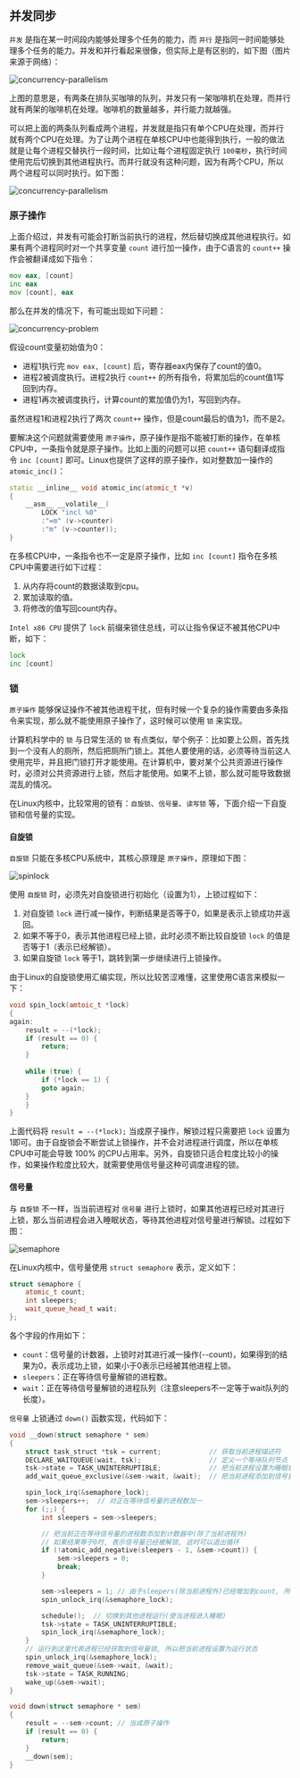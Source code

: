## 并发同步

`并发` 是指在某一时间段内能够处理多个任务的能力，而 `并行` 是指同一时间能够处理多个任务的能力。并发和并行看起来很像，但实际上是有区别的，如下图（图片来源于网络）：

![concurrency-parallelism](https://raw.githubusercontent.com/liexusong/linux-source-code-analyze/master/images/concurrency-synchronize-1.png)

上图的意思是，有两条在排队买咖啡的队列，并发只有一架咖啡机在处理，而并行就有两架的咖啡机在处理。咖啡机的数量越多，并行能力就越强。

可以把上面的两条队列看成两个进程，并发就是指只有单个CPU在处理，而并行就有两个CPU在处理。为了让两个进程在单核CPU中也能得到执行，一般的做法就是让每个进程交替执行一段时间，比如让每个进程固定执行 `100毫秒`，执行时间使用完后切换到其他进程执行。而并行就没有这种问题，因为有两个CPU，所以两个进程可以同时执行。如下图：

![concurrency-parallelism](https://raw.githubusercontent.com/liexusong/linux-source-code-analyze/master/images/concurrency-synchronize-2.png)

### 原子操作

上面介绍过，并发有可能会打断当前执行的进程，然后替切换成其他进程执行。如果有两个进程同时对一个共享变量 `count` 进行加一操作，由于C语言的 `count++` 操作会被翻译成如下指令：
```asm
mov eax, [count]
inc eax
mov [count], eax
```
那么在并发的情况下，有可能出现如下问题：

![concurrency-problem](https://raw.githubusercontent.com/liexusong/linux-source-code-analyze/master/images/concurrency-synchronize-4.jpg)

假设count变量初始值为0：
* 进程1执行完 `mov eax, [count]` 后，寄存器eax内保存了count的值0。
* 进程2被调度执行。进程2执行 `count++` 的所有指令，将累加后的count值1写回到内存。
* 进程1再次被调度执行，计算count的累加值仍为1，写回到内存。

虽然进程1和进程2执行了两次 `count++` 操作，但是count最后的值为1，而不是2。

要解决这个问题就需要使用 `原子操作`，原子操作是指不能被打断的操作，在单核CPU中，一条指令就是原子操作。比如上面的问题可以把 `count++` 语句翻译成指令 `inc [count]` 即可。Linux也提供了这样的原子操作，如对整数加一操作的 `atomic_inc()`：
```cpp
static __inline__ void atomic_inc(atomic_t *v)
{
	__asm__ __volatile__(
		LOCK "incl %0"
		:"=m" (v->counter)
		:"m" (v->counter));
}
```

在多核CPU中，一条指令也不一定是原子操作，比如 `inc [count]` 指令在多核CPU中需要进行如下过程：
1. 从内存将count的数据读取到cpu。
2. 累加读取的值。
3. 将修改的值写回count内存。

`Intel x86 CPU` 提供了 `lock` 前缀来锁住总线，可以让指令保证不被其他CPU中断，如下：
```asm
lock
inc [count]
```

### 锁

`原子操作` 能够保证操作不被其他进程干扰，但有时候一个复杂的操作需要由多条指令来实现，那么就不能使用原子操作了，这时候可以使用 `锁` 来实现。

计算机科学中的 `锁` 与日常生活的 `锁` 有点类似，举个例子：比如要上公厕，首先找到一个没有人的厕所，然后把厕所门锁上。其他人要使用的话，必须等待当前这人使用完毕，并且把门锁打开才能使用。在计算机中，要对某个公共资源进行操作时，必须对公共资源进行上锁，然后才能使用。如果不上锁，那么就可能导致数据混乱的情况。

在Linux内核中，比较常用的锁有：`自旋锁`、`信号量`、`读写锁` 等，下面介绍一下自旋锁和信号量的实现。

#### 自旋锁

`自旋锁` 只能在多核CPU系统中，其核心原理是 `原子操作`，原理如下图：

![spinlock](https://raw.githubusercontent.com/liexusong/linux-source-code-analyze/master/images/concurrency-synchronize-spinlock.jpg)

使用 `自旋锁` 时，必须先对自旋锁进行初始化（设置为1），上锁过程如下：
1. 对自旋锁 `lock` 进行减一操作，判断结果是否等于0，如果是表示上锁成功并返回。
2. 如果不等于0，表示其他进程已经上锁，此时必须不断比较自旋锁 `lock` 的值是否等于1（表示已经解锁）。
3. 如果自旋锁 `lock` 等于1，跳转到第一步继续进行上锁操作。

由于Linux的自旋锁使用汇编实现，所以比较苦涩难懂，这里使用C语言来模拟一下：
```cpp
void spin_lock(amtoic_t *lock)
{
again:
    result = --(*lock);
    if (result == 0) {
        return;
    }
    
    while (true) {
        if (*lock == 1) {
	    goto again;
	}
    }
}
```
上面代码将 `result = --(*lock);` 当成原子操作，解锁过程只需要把 `lock` 设置为1即可。由于自旋锁会不断尝试上锁操作，并不会对进程进行调度，所以在单核CPU中可能会导致 100% 的CPU占用率。另外，自旋锁只适合粒度比较小的操作，如果操作粒度比较大，就需要使用信号量这种可调度进程的锁。

#### 信号量

与 `自旋锁` 不一样，当当前进程对 `信号量` 进行上锁时，如果其他进程已经对其进行上锁，那么当前进程会进入睡眠状态，等待其他进程对信号量进行解锁。过程如下图：

![semaphore](https://raw.githubusercontent.com/liexusong/linux-source-code-analyze/master/images/concurrency-synchronize-semaphore.jpg)

在Linux内核中，信号量使用 `struct semaphore` 表示，定义如下：
```cpp
struct semaphore {
    atomic_t count;
    int sleepers;
    wait_queue_head_t wait;
};
```
各个字段的作用如下：
* `count`：信号量的计数器，上锁时对其进行减一操作(--count)，如果得到的结果为0，表示成功上锁，如果小于0表示已经被其他进程上锁。
* `sleepers`：正在等待信号量解锁的进程数。
* `wait`：正在等待信号量解锁的进程队列（注意sleepers不一定等于wait队列的长度）。

`信号量` 上锁通过 `down()` 函数实现，代码如下：
```cpp
void __down(struct semaphore * sem)
{
    struct task_struct *tsk = current;            // 获取当前进程描述符
    DECLARE_WAITQUEUE(wait, tsk);                 // 定义一个等待队列节点
    tsk->state = TASK_UNINTERRUPTIBLE;            // 把当前进程设置为睡眠状态
    add_wait_queue_exclusive(&sem->wait, &wait);  // 把当前进程添加到信号量等待队列中

    spin_lock_irq(&semaphore_lock);
    sem->sleepers++;  // 对正在等待信号量的进程数加一
    for (;;) {
        int sleepers = sem->sleepers;

        // 把当前正在等待信号量的进程数添加到计数器中(除了当前进程外)
        // 如果结果等于0时, 表示信号量已经被解锁, 这时可以退出循环
        if (!atomic_add_negative(sleepers - 1, &sem->count)) {
            sem->sleepers = 0;
            break;
        }

        sem->sleepers = 1; // 由于sleepers(除当前进程外)已经增加到count, 所以现在要把sleepers设置为1
        spin_unlock_irq(&semaphore_lock);

        schedule();  // 切换到其他进程运行(使当进程进入睡眠)
        tsk->state = TASK_UNINTERRUPTIBLE;
        spin_lock_irq(&semaphore_lock);
    }
    // 运行到这里代表进程已经获取到信号量锁, 所以把当前进程设置为运行状态
    spin_unlock_irq(&semaphore_lock);
    remove_wait_queue(&sem->wait, &wait);
    tsk->state = TASK_RUNNING;
    wake_up(&sem->wait);
}

void down(struct semaphore * sem)
{
    result = --sem->count; // 当成原子操作
    if (result == 0) {
        return;
    }
    __down(sem);
}
```
